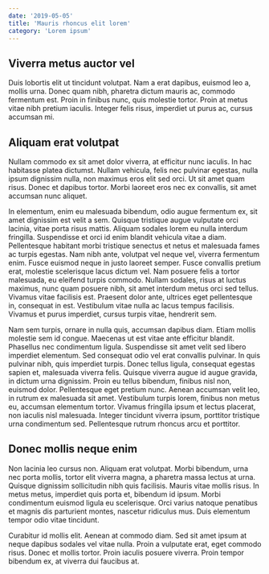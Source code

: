 ```yaml
---
date: '2019-05-05'
title: 'Mauris rhoncus elit lorem'
category: 'Lorem ipsum'
---
```


## Viverra metus auctor vel

Duis lobortis elit ut tincidunt volutpat. Nam a erat dapibus, euismod leo a, mollis urna. Donec quam nibh, pharetra dictum mauris ac, commodo fermentum est. Proin in finibus nunc, quis molestie tortor. Proin at metus vitae nibh pretium iaculis. Integer felis risus, imperdiet ut purus ac, cursus accumsan mi.

## Aliquam erat volutpat

Nullam commodo ex sit amet dolor viverra, at efficitur nunc iaculis. In hac habitasse platea dictumst. Nullam vehicula, felis nec pulvinar egestas, nulla ipsum dignissim nulla, non maximus eros elit sed orci. Ut sit amet quam risus. Donec et dapibus tortor. Morbi laoreet eros nec ex convallis, sit amet accumsan nunc aliquet.

In elementum, enim eu malesuada bibendum, odio augue fermentum ex, sit amet dignissim est velit a sem. Quisque tristique augue vulputate orci lacinia, vitae porta risus mattis. Aliquam sodales lorem eu nulla interdum fringilla. Suspendisse et orci id enim blandit vehicula vitae a diam. Pellentesque habitant morbi tristique senectus et netus et malesuada fames ac turpis egestas. Nam nibh ante, volutpat vel neque vel, viverra fermentum enim. Fusce euismod neque in justo laoreet semper. Fusce convallis pretium erat, molestie scelerisque lacus dictum vel. Nam posuere felis a tortor malesuada, eu eleifend turpis commodo. Nullam sodales, risus at luctus maximus, nunc quam posuere nibh, sit amet interdum metus orci sed tellus. Vivamus vitae facilisis est. Praesent dolor ante, ultrices eget pellentesque in, consequat in est. Vestibulum vitae nulla ac lacus tempus facilisis. Vivamus et purus imperdiet, cursus turpis vitae, hendrerit sem.

Nam sem turpis, ornare in nulla quis, accumsan dapibus diam. Etiam mollis molestie sem id congue. Maecenas ut est vitae ante efficitur blandit. Phasellus nec condimentum ligula. Suspendisse sit amet velit sed libero imperdiet elementum. Sed consequat odio vel erat convallis pulvinar. In quis pulvinar nibh, quis imperdiet turpis. Donec tellus ligula, consequat egestas sapien et, malesuada viverra felis. Quisque viverra augue id augue gravida, in dictum urna dignissim. Proin eu tellus bibendum, finibus nisl non, euismod dolor. Pellentesque eget pretium nunc. Aenean accumsan velit leo, in rutrum ex malesuada sit amet. Vestibulum turpis lorem, finibus non metus eu, accumsan elementum tortor. Vivamus fringilla ipsum et lectus placerat, non iaculis nisl malesuada. Integer tincidunt viverra ipsum, porttitor tristique urna condimentum sed. Pellentesque rutrum rhoncus arcu et porttitor.

## Donec mollis neque enim

Non lacinia leo cursus non. Aliquam erat volutpat. Morbi bibendum, urna nec porta mollis, tortor elit viverra magna, a pharetra massa lectus at urna. Quisque dignissim sollicitudin nibh quis facilisis. Mauris vitae mollis risus. In metus metus, imperdiet quis porta et, bibendum id ipsum. Morbi condimentum euismod ligula eu scelerisque. Orci varius natoque penatibus et magnis dis parturient montes, nascetur ridiculus mus. Duis elementum tempor odio vitae tincidunt.

Curabitur id mollis elit. Aenean at commodo diam. Sed sit amet ipsum at neque dapibus sodales vel vitae nulla. Proin a vulputate erat, eget commodo risus. Donec et mollis tortor. Proin iaculis posuere viverra. Proin tempor bibendum ex, at viverra dui faucibus at.
